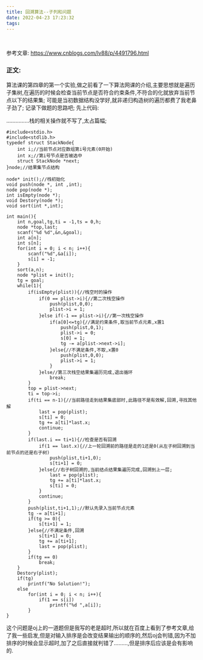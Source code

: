 ```yaml
---
title: 回溯算法--子列和问题
date: 2022-04-23 17:23:32
tags:
---
```


&nbsp;	
<!-- more -->

参考文章:
https://www.cnblogs.com/lv88/p/4491796.html

### 正文:

算法课的第四章的第一个实验,做之前看了一下算法网课的介绍,主要思想就是遍历子集树,在遍历的时候会检查当前节点是否符合约束条件,不符合的化就放弃当前节点以下的结果集;
可能是当初数据结构没学好,就非递归构造树的遍历都费了我老鼻子劲了;
记录下做题的思路吧;
先上代码:

……………栈的相关操作就不写了,太占篇幅;

```
#include<stdio.h>
#include<stdlib.h>
typedef struct StackNode{
	int i;//当前节点对应数组第i号元素(0开始)
	int x;//第i号节点是否被选中
	struct StackNode *next;
}node;//结果集节点结构

node* init();//栈初始化
void push(node *, int ,int);
node pop(node *);
int isEmpty(node *);
void Destory(node *);
void sort(int *,int);

int main(){
	int n,goal,tg,ti = -1,ts = 0,h;
	node *top,last;
	scanf("%d %d",&n,&goal);
	int a[n];
	int s[n];
	for(int i = 0; i < n; i++){
		scanf("%d",&a[i]);
		s[i] = -1;
	}
	sort(a,n);
	node *plist = init();
	tg = goal;
	while(1){	
		if(isEmpty(plist)){//栈空时的操作
			if(0 == plist->i){//第二次栈空操作
				push(plist,0,0);
				plist->i = 1;
			}else if(-1 == plist->i){//第一次栈空操作
				if(a[0]<=tg){//满足约束条件,取当前节点元素,x置1
					push(plist,0,1);
					plist->i = 0;
					s[0] = 1;
					tg -= a[plist->next->i];
				}else{//不满足条件,不取,x置0
					push(plist,0,0);
					plist->i = 1;
				}	
			}else//第三次栈空结果集遍历完成,退出循环
				break;
		}
		top = plist->next;
		ti = top->i;
		if(ti == n-1){//当前路径走到结果集底部时,此路径不是有效解,回溯,寻找其他解
			last = pop(plist);
			s[ti] = 0;
			tg += a[ti]*last.x;
			continue;
		}
		if(last.i == ti+1){//检查是否有回溯
			if(1 == last.x){//上一轮回溯前的路径是走的1还是0(从左子树回溯到当前节点的还是右子树)
				push(plist,ti+1,0);
				s[ti+1] = 0;
			}else{//右子树回溯的,当前结点结果集遍历完成,回溯到上一层;
				last = pop(plist);
				tg += a[ti]*last.x;
				s[ti] = 0;
			}
			continue;
		}	
		push(plist,ti+1,1);//默认先录入当前节点元素
		tg -= a[ti+1];		
		if(tg >= 0){
			s[ti+1] = 1;			
		}else{//不满足条件,回溯
			s[ti+1] = 0;
			tg += a[ti+1];
			last = pop(plist);
		}
		if(tg == 0)
			break;			
	}
	Destory(plist);
	if(tg)
		printf("No Solution!");
	else
		for(int i = 0; i < n; i++){
			if(1 == s[i])
				printf("%d ",a[i]);
		}		
}
```

 这个问题是oj上的一道题但是我写的老是超时,所以就在百度上看到了参考文章,给了我一些启发,但是对输入排序是会改变结果输出的顺序的,然后oj会判错,因为不加排序的时候会显示超时,加了之后直接就判错了………,但是排序后应该是会有影响的. 